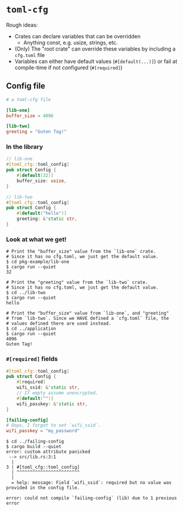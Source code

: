 # `toml-cfg`

Rough ideas:

* Crates can declare variables that can be overridden
    * Anything const, e.g. usize, strings, etc.
* (Only) The "root crate" can override these variables by including a `cfg.toml` file
* Variables can either have default values (`#[default(...)]`) or fail at compile-time if not configured (`#[required]`)

## Config file

```toml
# a toml-cfg file

[lib-one]
buffer_size = 4096

[lib-two]
greeting = "Guten Tag!"
```

### In the library

```rust
// lib-one
#[toml_cfg::toml_config]
pub struct Config {
    #[default(32)]
    buffer_size: usize,
}

// lib-two
#[toml_cfg::toml_config]
pub struct Config {
    #[default("hello")]
    greeting: &'static str,
}
```

### Look at what we get!

```console
# Print the "buffer_size" value from the `lib-one` crate.
# Since it has no cfg.toml, we just get the default value.
$ cd pkg-example/lib-one
$ cargo run --quiet
32

# Print the "greeting" value from the `lib-two` crate.
# Since it has no cfg.toml, we just get the default value.
$ cd ../lib-two
$ cargo run --quiet
hello

# Print the "buffer_size" value from `lib-one`, and "greeting"
# from `lib-two`. Since we HAVE defined a `cfg.toml` file, the
# values defined there are used instead.
$ cd ../application
$ cargo run --quiet
4096
Guten Tag!
```

### `#[required]` fields

```rust
#[toml_cfg::toml_config]
pub struct Config {
    #[required]
    wifi_ssid: &'static str,
    // If empty assume unencrypted.
    #[default("")]
    wifi_passkey: &'static str,
}
```

```toml
[failing-config]
# Oops, I forgot to set `wifi_ssid`.
wifi_passkey = "my_password"
```

```console
$ cd ../failing-config
$ cargo build --quiet
error: custom attribute panicked
 --> src/lib.rs:3:1
  |
3 | #[toml_cfg::toml_config]
  | ^^^^^^^^^^^^^^^^^^^^^^^^
  |
  = help: message: Field `wifi_ssid`: required but no value was provided in the config file.

error: could not compile `failing-config` (lib) due to 1 previous error
```
